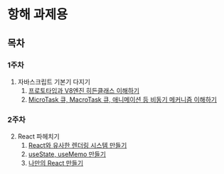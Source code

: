 # 항해 과제용

## 목차

### 1주차
1. 자바스크립트 기본기 다지기
   1. [프로토타입과 V8엔진 히든클래스 이해하기](./packages/chapter1/src/a.js)
   2. [MicroTask 큐, MacroTask 큐, 애니메이션 등 비동기 메커니즘 이해하기](./packages/chapter1/src/b.js)

### 2주차
2. React 파헤치기 
   1. [React와 유사한 렌더링 시스템 만들기](./packages/chapter2/src/render.js)
   2. [useState, useMemo 만들기](./packages/chapter2/src/hooks.js)
   3. [나만의 React 만들기](./packages/chapter2/src/MyReact.js)